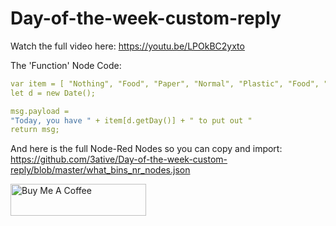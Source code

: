 # Day-of-the-week-custom-reply

Watch the full video here: https://youtu.be/LPOkBC2yxto

The 'Function' Node Code:
```yaml
var item = [ "Nothing", "Food", "Paper", "Normal", "Plastic", "Food", "Nothing"]
let d = new Date();

msg.payload = 
"Today, you have " + item[d.getDay()] + " to put out "
return msg;
```

And here is the full Node-Red Nodes so you can copy and import:
https://github.com/3ative/Day-of-the-week-custom-reply/blob/master/what_bins_nr_nodes.json

<a href="https://www.buymeacoffee.com/3ative" target="_blank"><img src="https://cdn.buymeacoffee.com/buttons/default-blue.png" alt="Buy Me A Coffee" style="height: 51px !important;width: 217px !important;" ></a>

